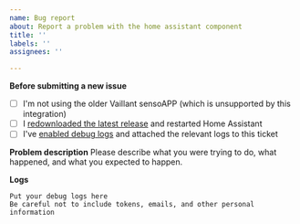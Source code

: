 ```yaml
---
name: Bug report
about: Report a problem with the home assistant component
title: ''
labels: ''
assignees: ''

---
```


**Before submitting a new issue**
- [ ] I'm not using the older Vaillant sensoAPP (which is unsupported by this integration)
- [ ] I [redownloaded the latest release](https://my.home-assistant.io/redirect/hacs_repository/?owner=signalkraft&repository=mypyllant-component) and restarted Home Assistant
- [ ] I've [enabled debug logs](https://signalkraft.com/mypyllant-component/3-contributing/#debugging) and attached the relevant logs to this ticket

**Problem description**
Please describe what you were trying to do, what happened, and what you expected to happen.

**Logs**
```
Put your debug logs here
Be careful not to include tokens, emails, and other personal information
```
